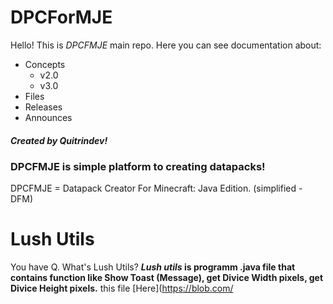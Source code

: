 # DPCForMJE
Hello! This is *DPCFMJE* main repo. Here you can see documentation about:
- Concepts
  - v2.0
  - v3.0
- Files
- Releases
- Announces
##### Created by Quitrindev!

### DPCFMJE is simple platform to creating datapacks!
DPCFMJE = Datapack Creator For Minecraft: Java Edition. (simplified - DFM)

# Lush Utils
You have Q. What's Lush Utils?
***Lush utils* is programm .java file that contains function like Show Toast (Message), get Divice Width pixels, get Divice Height pixels.**
this file [Here](https://blob.com/
